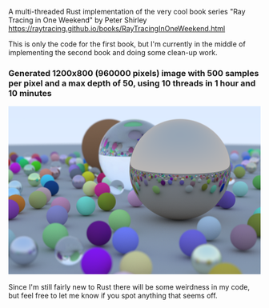 A multi-threaded Rust implementation of the very cool book series "Ray Tracing in One Weekend" by Peter Shirley
https://raytracing.github.io/books/RayTracingInOneWeekend.html

This is only the code for the first book, but I'm currently in the middle of implementing the second book and doing some clean-up work.

### Generated 1200x800 (960000 pixels) image with 500 samples per pixel and a max depth of 50, using 10 threads in 1 hour and 10 minutes
![Alt text](generated_images/test.png?raw=true "Title")

Since I'm still fairly new to Rust there will be some weirdness in my code, but feel free to let me know if you spot anything that seems off.
